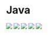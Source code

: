 # Java

![](https://img.shields.io/badge/OS-Linux-informational?style=flat&logo=<LOGO_NAME>&logoColor=white&color=2bbc8a)
![](https://img.shields.io/badge/GUI-Swing-informational?style=flat&logo=<LOGO_NAME>&logoColor=white&color=2bbc8a)
![](https://img.shields.io/badge/IDE-Eclipse-informational?style=flat&logo=<LOGO_NAME>&logoColor=white&color=2bbc8a)
![](https://img.shields.io/badge/Paradigm-OOP-informational?style=flat&logo=<LOGO_NAME>&logoColor=white&color=2bbc8a)
![](https://img.shields.io/badge/Paradigm-Declarative-informational?style=flat&logo=<LOGO_NAME>&logoColor=white&color=2bbc8a)
